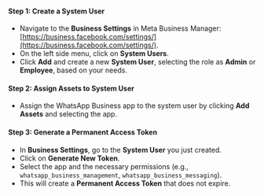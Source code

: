 <!-- ### **Creating a System User with a Permanent Access Token** -->

#### Step 1: Create a System User
- Navigate to the **Business Settings** in Meta Business Manager: [https://business.facebook.com/settings/](https://business.facebook.com/settings/).
- On the left side menu, click on **System Users**.
- Click **Add** and create a new **System User**, selecting the role as **Admin** or **Employee**, based on your needs.

#### Step 2: Assign Assets to System User
- Assign the WhatsApp Business app to the system user by clicking **Add Assets** and selecting the app.

#### Step 3: Generate a Permanent Access Token
- In **Business Settings**, go to the **System User** you just created.
- Click on **Generate New Token**.
- Select the app and the necessary permissions (e.g., `whatsapp_business_management`, `whatsapp_business_messaging`).
- This will create a **Permanent Access Token** that does not expire.

<!-- #### Step 4: Save the Token
- Copy the permanent token and store it securely. This token will be used for making authorized API requests. -->